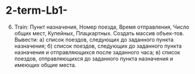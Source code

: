 # 2-term-Lb1-
6. Train: Пункт назначения, Номер поезда, Время отправления, Число общих мест, Купейных, Плацкартных. Создать массив объек-тов. Вывести:
а) список поездов, следующих до заданного пункта назначения;
б) список поездов, следующих до заданного пункта назначения и отправляющихся после заданного часа;
в) список поездов, отправляющихся до заданного пункта назначения и имеющих общие места.
